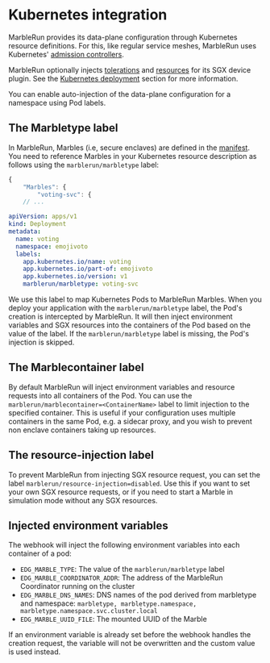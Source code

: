 # Kubernetes integration

MarbleRun provides its data-plane configuration through Kubernetes resource definitions. For this, like regular service meshes, MarbleRun uses Kubernetes' [admission controllers](https://kubernetes.io/docs/reference/access-authn-authz/admission-controllers/#mutatingadmissionwebhook).

MarbleRun optionally injects [tolerations](https://kubernetes.io/docs/concepts/scheduling-eviction/taint-and-toleration/) and [resources](https://kubernetes.io/docs/concepts/configuration/manage-resources-containers/) for its SGX device plugin. See the [Kubernetes deployment](deployment/kubernetes.md#sgx-device-plugin-on-kubernetes) section for more information.

You can enable auto-injection of the data-plane configuration for a namespace using Pod labels.

## The Marbletype label

In MarbleRun, Marbles (i.e, secure enclaves) are defined in the [manifest](workflows/define-manifest.md). You need to reference Marbles in your Kubernetes resource description as follows using the `marblerun/marbletype` label:

```javascript
{
    "Marbles": {
        "voting-svc": {
    // ...
```

```yaml
apiVersion: apps/v1
kind: Deployment
metadata:
  name: voting
  namespace: emojivoto
  labels:
    app.kubernetes.io/name: voting
    app.kubernetes.io/part-of: emojivoto
    app.kubernetes.io/version: v1
    marblerun/marbletype: voting-svc
```

We use this label to map Kubernetes Pods to MarbleRun Marbles.
When you deploy your application with the `marblerun/marbletype` label, the Pod's creation is intercepted by MarbleRun.
It will then inject environment variables and SGX resources into the containers of the Pod based on the value of the label.
If the `marblerun/marbletype` label is missing, the Pod's injection is skipped.

## The Marblecontainer label

By default MarbleRun will inject environment variables and resource requests into all containers of the Pod.
You can use the `marblerun/marblecontainer=<ContainerName>` label to limit injection to the specified container.
This is useful if your configuration uses multiple containers in the same Pod, e.g. a sidecar proxy, and you wish to prevent non enclave containers taking up resources.

## The resource-injection label

To prevent MarbleRun from injecting SGX resource request, you can set the label `marblerun/resource-injection=disabled`.
Use this if you want to set your own SGX resource requests, or if you need to start a Marble in simulation mode without any SGX resources.

## Injected environment variables

The webhook will inject the following environment variables into each container of a pod:

* `EDG_MARBLE_TYPE`:  The value of the `marblerun/marbletype` label
* `EDG_MARBLE_COORDINATOR_ADDR`:  The address of the MarbleRun Coordinator running on the cluster
* `EDG_MARBLE_DNS_NAMES`:  DNS names of the pod derived from marbletype and namespace: `marbletype, marbletype.namespace, marbletype.namespace.svc.cluster.local`
* `EDG_MARBLE_UUID_FILE`:  The mounted UUID of the Marble

If an environment variable is already set before the webhook handles the creation request, the variable will not be overwritten and the custom value is used instead.
